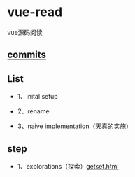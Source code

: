 # vue-read
vue源码阅读

## [commits](https://github.com/vuejs/vue/commits/0.10?after=5f27148eea85a915b2f0bb5f1a131324d7133635+733)

## List

- 1、inital setup

- 2、rename

- 3、naive implementation（天真的实施）


## step

- 1、explorations（探索）[getset.html]("./step/getset.html")
